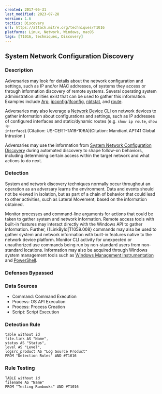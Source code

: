 ```yaml
---
created: 2017-05-31
last_modified: 2023-07-28
version: 1.6
tactics: Discovery
url: https://attack.mitre.org/techniques/T1016
platforms: Linux, Network, Windows, macOS
tags: [T1016, techniques, Discovery]
---
```


## System Network Configuration Discovery

### Description

Adversaries may look for details about the network configuration and settings, such as IP and/or MAC addresses, of systems they access or through information discovery of remote systems. Several operating system administration utilities exist that can be used to gather this information. Examples include [Arp](https://attack.mitre.org/software/S0099), [ipconfig](https://attack.mitre.org/software/S0100)/[ifconfig](https://attack.mitre.org/software/S0101), [nbtstat](https://attack.mitre.org/software/S0102), and [route](https://attack.mitre.org/software/S0103).

Adversaries may also leverage a [Network Device CLI](https://attack.mitre.org/techniques/T1059/008) on network devices to gather information about configurations and settings, such as IP addresses of configured interfaces and static/dynamic routes (e.g. <code>show ip route</code>, <code>show ip interface</code>).(Citation: US-CERT-TA18-106A)(Citation: Mandiant APT41 Global Intrusion )

Adversaries may use the information from [System Network Configuration Discovery](https://attack.mitre.org/techniques/T1016) during automated discovery to shape follow-on behaviors, including determining certain access within the target network and what actions to do next. 

### Detection

System and network discovery techniques normally occur throughout an operation as an adversary learns the environment. Data and events should not be viewed in isolation, but as part of a chain of behavior that could lead to other activities, such as Lateral Movement, based on the information obtained.

Monitor processes and command-line arguments for actions that could be taken to gather system and network information. Remote access tools with built-in features may interact directly with the Windows API to gather information. Further, {{LinkById|T1059.008} commands may also be used to gather system and network information with built-in features native to the network device platform.  Monitor CLI activity for unexpected or unauthorized use  commands being run by non-standard users from non-standard locations.  Information may also be acquired through Windows system management tools such as [Windows Management Instrumentation](https://attack.mitre.org/techniques/T1047) and [PowerShell](https://attack.mitre.org/techniques/T1059/001).

### Defenses Bypassed



### Data Sources

  - Command: Command Execution
  -  Process: OS API Execution
  -  Process: Process Creation
  -  Script: Script Execution
### Detection Rule

```dataview
table without id
file.link AS "Name",
status AS "Status",
level AS "Level",
logsrc_product AS "Log Source Product"
FROM "Detection Rules" AND #T1016
```

### Rule Testing

```dataview
TABLE without id
filename AS "Name"
FROM "Testing Runbooks" AND #T1016
```
